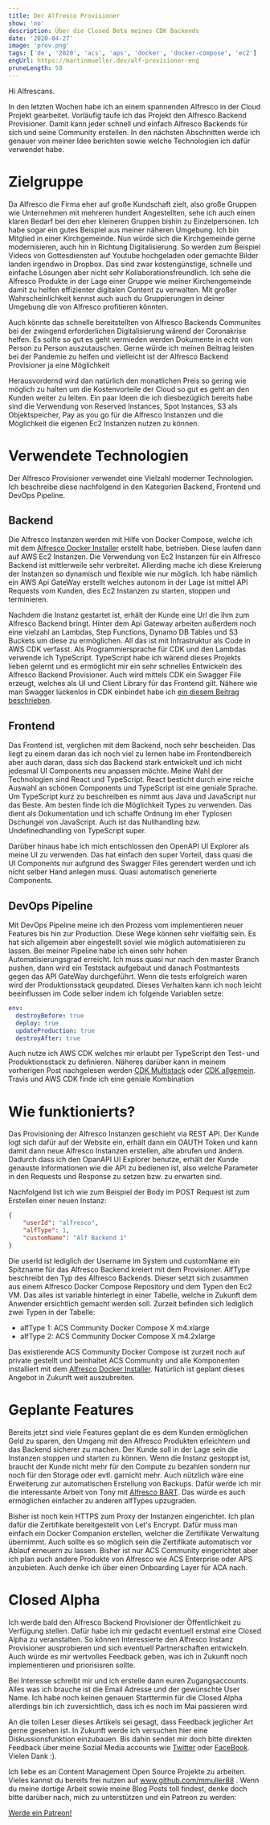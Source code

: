 ```yaml
---
title: Der Alfresco Provisioner
show: 'no'
description: Über die Closed Beta meines CDK Backends
date: '2020-04-27'
image: 'prov.png'
tags: ['de', '2020', 'acs', 'aps', 'docker', 'docker-compose', 'ec2']
engUrl: https://martinmueller.dev/alf-provisioner-eng
pruneLength: 50
---
```


Hi Alfrescans.

In den letzten Wochen habe ich an einem spannenden Alfresco in der Cloud Projekt gearbeitet. Vorläufig taufe ich das Projekt den Alfresco Backend Provisioner. Damit kann jeder schnell und einfach Alfresco Backends für sich und seine Community erstellen. In den nächsten Abschnitten werde ich genauer von meiner Idee berichten sowie welche Technologien ich dafür verwendet habe.

# Zielgruppe
Da Alfresco die Firma eher auf große Kundschaft zielt, also große Gruppen wie Unternehmen mit mehreren hundert Angestellten, sehe ich auch einen klaren Bedarf bei den eher kleineren Gruppen bishin zu Einzelpersonen. Ich habe sogar ein gutes Beispiel aus meiner näheren Umgebung. Ich bin Mitglied in einer Kirchgemeinde. Nun würde sich die Kirchgemeinde gerne modernisieren, auch hin in Richtung Digitalisierung. So werden zum Beispiel Videos von Gottesdiensten auf Youtube hochgeladen oder gemachte Bilder landen irgendwo in Dropbox. Das sind zwar kostengünstige, schnelle und einfache Lösungen aber nicht sehr Kollaborationsfreundlich. Ich sehe die Alfresco Produkte in der Lage einer Gruppe wie meiner Kirchengemeinde damit zu helfen effizienter digitalen Content zu verwalten. Mit großer Wahrscheinlichkeit kennst auch auch du Gruppierungen in deiner Umgebung die von Alfresco profitieren könnten.

Auch könnte das schnelle bereitstellten von Alfresco Backends Communites bei der zwingend erforderlichen Digitalisierung wärend der Coronakrise helfen. Es sollte so gut es geht vermieden werden Dokumente in echt von Person zu Person auszutauschen. Gerne würde ich meinen Beitrag leisten bei der Pandemie zu helfen und vielleicht ist der Alfresco Backend Provisioner ja eine Möglichkeit

Herausvordernd wird dan natürlich den monatlichen Preis so gering wie möglich zu halten um die Kostenvorteile der Cloud so gut es geht an den Kunden weiter zu leiten. Ein paar Ideen die ich diesbezüglich bereits habe sind die Verwendung von Reserved Instances, Spot Instances, S3 als Objektspeicher, Pay as you go für die Alfresco Instanzen und die Möglichkeit die eigenen Ec2 Instanzen nutzen zu können.

# Verwendete Technologien
Der Alfresco Provisioner verwendet eine Vielzahl moderner Technologien. Ich beschreibe diese nachfolgend in den Kategorien Backend, Frontend und DevOps Pipeline.

## Backend
Die Alfresco Instanzen werden mit Hilfe von Docker Compose, welche ich mit dem [Alfresco Docker Installer](https://github.com/Alfresco/alfresco-docker-installer) erstellt habe, betrieben. Diese laufen dann auf AWS Ec2 Instanzen. Die Verwendung von Ec2 Instanzen für ein Alfresco Backend ist mittlerweile sehr verbreitet. Allerding mache ich diese Kreierung der Instanzen so dynamisch und flexible wie nur möglich. Ich habe nämlich ein AWS Api GateWay erstellt welches autonom in der Lage ist mittel API Requests vom Kunden, dies Ec2 Instanzen zu starten, stoppen und terminieren.

Nachdem die Instanz gestartet ist, erhält der Kunde eine Url die ihm zum Alfresco Backend bringt. Hinter dem Api Gateway arbeiten außerdem noch eine vielzahl an Lambdas, Step Functions, Dynamo DB Tables und S3 Buckets um diese zu ermöglichen. All das ist mit Infrastruktur als Code in AWS CDK verfasst. Als Programmiersprache für CDK und den Lambdas verwende ich TypeScript. TypeScript habe ich wärend dieses Projekts lieben gelernt und es ermöglicht mir ein sehr schnelles Entwickeln des Alfresco Backend Provisioner. Auch wird mittels CDK ein Swagger File erzeugt, welches als UI und Client Library für das Frontend gilt. Nähere wie man Swagger lückenlos in CDK einbindet habe ich [ein diesem Beitrag beschrieben](https://martinmueller.dev/cdk-swagger).

## Frontend
Das Frontend ist, verglichen mit dem Backend, noch sehr bescheiden. Das liegt zu einem daran das ich noch viel zu lernen habe im Frontendbereich aber auch daran, dass sich das Backend stark entwickelt und ich nicht jedesmal UI Components neu anpassen möchte. Meine Wahl der Technologien sind React und TypeScript. React besticht durch eine reiche Auswahl an schönen Components und TypeScript ist eine geniale Sprache. Um TypeScript kurz zu beschreiben es nimmt aus Java und JavaScript nur das Beste. Am besten finde ich die Möglichkeit Types zu verwenden. Das dient als Dokumentation und ich schaffe Ordnung im eher Typlosen Dschungel von JavaScript. Auch ist das Nullhandling bzw. Undefinedhandling von TypeScript super.

Darüber hinaus habe ich mich entschlossen den OpenAPI UI Explorer als meine UI zu verwenden. Das hat einfach den super Vorteil, dass quasi die UI Components nur aufgrund des Swagger Files gerendert werden und ich nicht selber Hand anlegen muss. Quasi automatisch generierte Components.

## DevOps Pipeline
Mit DevOps Pipeline meine ich den Prozess vom implementieren neuer Features bis hin zur Production. Diese Wege können sehr vielfältig sein. Es hat sich allgemein aber eingestellt soviel wie möglich automatisieren zu lassen. Bei meiner Pipeline habe ich einen sehr hohen Automatisierungsgrad erreicht. Ich muss quasi nur nach den master Branch pushen, dann wird ein Teststack aufgebaut und danach Postmantests gegen das API GateWay durchgeführt. Wenn die tests erfolgreich waren wird der Produktionsstack geupdated. Dieses Verhalten kann ich noch leicht beeinflussen im Code selber indem ich folgende Variablen setze:

```YAML
env:
  destroyBefore: true
  deploy: true
  updateProduction: true
  destroyAfter: true
```

Auch nutze ich AWS CDK welches mir erlaubt per TypeScript den Test- und Produktionsstack zu definieren. Näheres darüber kann in meinem vorherigen Post nachgelesen werden [CDK Multistack](https://martinmueller.dev/cdk-multistack) oder [CDK allgemein](http://martinmueller.dev/cdk-example). Travis und AWS CDK finde ich eine geniale Kombination

# Wie funktionierts?
Das Provisioning der Alfresco Instanzen geschieht via REST API. Der Kunde logt sich dafür auf der Website ein, erhält dann ein OAUTH Token und kann damit dann neue Alfresco Instanzen erstellen, alte abrufen und ändern. Dadurch dass ich den OpanAPI UI Explorer benutze, erhält der Kunde genauste Informationen wie die API zu bedienen ist, also welche Parameter in den Requests und Response zu setzen bzw. zu erwarten sind.

Nachfolgend list ich wie zum Beispiel der Body im POST Request ist zum Erstellen einer neuen Instanz:
```JSON
{
	"userId": "alfresco",
	"alfType": 1,
	"customName": "Alf Backend 1"
}
```

Die userId ist lediglich der Username im System und customName ein Spitzname für das Alfresco Backend kreiert mit dem Provisioner. AlfType beschreibt den Typ des Alfresco Backends. Dieser setzt sich zusammen aus einem Alfresco Docker Compose Repository und dem Typen den Ec2 VM. Das alles ist variable hinterlegt in einer Tabelle, welche in Zukunft dem Anwender ersichtlich gemacht werden soll. Zurzeit befinden sich lediglich zwei Typen in der Tabelle:

* alfType 1: ACS Community Docker Compose X m4.xlarge 
* alfType 2: ACS Community Docker Compose X m4.2xlarge

Das existierende ACS Community Docker Compose ist zurzeit noch auf private gestellt und beinhaltet ACS Community und alle Komponenten installiert mit dem [Alfresco Docker Installer](https://github.com/Alfresco/alfresco-docker-installer). Natürlich ist geplant dieses Angebot in Zukunft weit auszubreiten.

# Geplante Features
Bereits jetzt sind viele Features geplant die es dem Kunden ermöglichen Geld zu sparen, den Umgang mit den Alfresco Produkten erleichtern und das Backend sicherer zu machen. Der Kunde soll in der Lage sein die Instanzen stoppen und starten zu können. Wenn die Instanz gestoppt ist, braucht der Kunde nicht mehr für den Compute zu bezahlen sondern nur noch für den Storage oder evtl. garnicht mehr. Auch nützlich wäre eine Erweiterung zur automatischen Erstellung von Backups. Dafür werde ich mir die interessante Arbeit von Tony mit [Alfresco BART](https://github.com/toniblyx/alfresco-backup-and-recovery-tool). Das würde es auch ermöglichen einfacher zu anderen alfTypes upzugraden.

Bisher ist noch kein HTTPS zum Proxy der Instanzen eingerichtet. Ich plan dafür die Zertifikate bereitgestellt von Let's Encrypt. Dafür muss man einfach ein Docker Companion erstellen, welcher die Zertifikate Verwaltung übernimmt. Auch sollte es so möglich sein die Zertifikate automatisch vor Ablauf erneuern zu lassen. Bisher ist nur ACS Community eingerichtet aber ich plan auch andere Produkte von Alfresco wie ACS Enterprise oder APS anzubieten. Auch denke ich über einen Onboarding Layer für ACA nach.

# Closed Alpha
Ich werde bald den Alfresco Backend Provisioner der Öffentlichkeit zu Verfügung stellen. Dafür habe ich mir gedacht eventuell erstmal eine Closed Alpha zu veranstalten. So können Interessierte den Alfresco Instanz Provisioner ausprobieren und sich eventuell Partnerschaften entwickeln. Auch würde es mir wertvolles Feedback geben, was ich in Zukunft noch implementieren und priorisisren sollte.

Bei Interesse schreibt mir und ich erstelle dann euren Zugangsaccounts. Alles was ich brauche ist die Email Adresse und der gewünschte User Name. Ich habe noch keinen genauen Starttermin für die Closed Alpha allerdings bin ich zuversichtlich, dass ich es noch im Mai passieren wird.

An die tollen Leser dieses Artikels sei gesagt, dass Feedback jeglicher Art gerne gesehen ist. In Zukunft werde ich versuchen hier eine Diskussionsfunktion einzubauen. Bis dahin sendet mir doch bitte direkten Feedback über meine Sozial Media accounts wie [Twitter](https://twitter.com/MartinMueller_) oder [FaceBook](https://www.facebook.com/martin.muller.10485). Vielen Dank :).

Ich liebe es an Content Management Open Source Projekte zu arbeiten. Vieles kannst du bereits frei nutzen auf www.github.com/mmuller88 . Wenn du meine dortige Arbeit sowie meine Blog Posts toll findest, denke doch bitte darüber nach, mich zu unterstützen und ein Patreon zu werden:

<a href="https://www.patreon.com/bePatron?u=29010217" data-patreon-widget-type="become-patron-button">Werde ein Patreon!</a><script async src="https://c6.patreon.com/becomePatronButton.bundle.js"></script>
